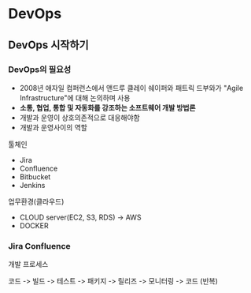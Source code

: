 # DevOps

## DevOps 시작하기

### DevOps의 필요성

- 2008년 애자일 컴퍼런스에서 앤드루 클레이 쉐이퍼와 패트릭 드부와가 "Agile Infrastructure"에 대해 논의하며 사용
- **소통, 협업, 통합 및 자동화를 강조하는 소프트웨어 개발 방법론**
- 개발과 운영이 상호의존적으로 대응해야함
- 개발과 운영사이의 역할

툴체인

- Jira
- Confluence
- Bitbucket
- Jenkins

업무환경(클라우드)

- CLOUD server(EC2, S3, RDS) -> AWS
- DOCKER

### Jira Confluence

개발 프로세스

코드 -> 빌드 -> 테스트 -> 패키지 -> 릴리즈 -> 모니터링 -> 코드 (반복)
